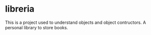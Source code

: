 # libreria
This is a project used to understand objects and object contructors.
A personal library to store books.